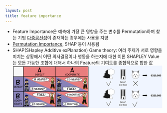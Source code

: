```yaml
---
layout: post
title: feature importance
---
```


- Feature Importance은 예측에 가장 큰 영향을 주는 변수를 Permutation하며 찾는 기법             [다중공선성](https://code7ssage.github.io/다중공선성/)이 존재하는 경우에는 사용을 지양 
- [Permutation Importance](https://code7ssage.github.io/Permutation-Importance/), SHAP 등이 사용됨 
- SHAP(SHapley Additive exPlanation)                                                                                     Game theory: 여러 주제가 서로 영향을 미치는 상황에서 어떤 의사결정이나 행동을 하는지에 대한 이론                                                                                                                                   SHAPLEY Value는 모든 가능한 조합에 대해서 하나의 Feature의 기여도를 종합적으로 합한 값
    ![image](https://github.com/code7ssage/code7ssage.github.io/blob/master/assets/attached%20file/Pasted%20image%2020240103133712.png?raw=true)
    